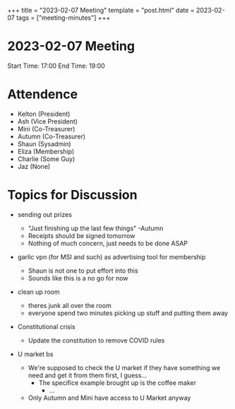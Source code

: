 +++
title = "2023-02-07 Meeting"
template = "post.html"
date = 2023-02-07
tags = ["meeting-minutes"]
+++
# 2023-02-07 Meeting

Start Time: 17:00
End Time: 19:00

# Attendence
- Kelton (President)
- Ash (Vice President)
- Mini (Co-Treasurer)
- Autumn (Co-Treasurer)
- Shaun (Sysadmin)
- Eliza (Membership)
- Charlie (Some Guy)
- Jaz (None)

# Topics for Discussion

- sending out prizes
    - "Just finishing up the last few things" -Autumn
    - Receipts should be signed tomorrow
    - Nothing of much concern, just needs to be done ASAP

- garlic vpn (for MSI and such) as advertising tool for membership
    - Shaun is not one to put effort into this
    - Sounds like this is a no go for now

- clean up room
    - theres junk all over the room
    - everyone spend two minutes picking up stuff and putting them away

- Constitutional crisis
    - Update the constitution to remove COVID rules

- U market bs
    - We're supposed to check the U market if they have something we need
    and get it from them first, I guess...
        - The specifice example brought up is the coffee maker
            - ...
    - Only Autumn and Mini have access to U Market anyway
    